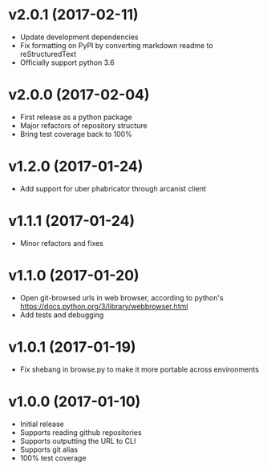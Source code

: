 v2.0.1 (2017-02-11)
===================

 - Update development dependencies
 - Fix formatting on PyPI by converting markdown readme to reStructuredText
 - Officially support python 3.6


v2.0.0 (2017-02-04)
===================

 - First release as a python package
 - Major refactors of repository structure
 - Bring test coverage back to 100%


v1.2.0 (2017-01-24)
===================

 - Add support for uber phabricator through arcanist client


v1.1.1 (2017-01-24)
===================

 - Minor refactors and fixes


v1.1.0 (2017-01-20)
===================

 - Open git-browsed urls in web browser, according to python's
   https://docs.python.org/3/library/webbrowser.html
 - Add tests and debugging


v1.0.1 (2017-01-19)
===================

 - Fix shebang in browse.py to make it more portable across environments


v1.0.0 (2017-01-10)
===================

 - Initial release
 - Supports reading github repositories
 - Supports outputting the URL to CLI
 - Supports git alias
 - 100% test coverage
